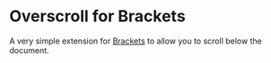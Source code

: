 # Overscroll for Brackets
A very simple extension for [Brackets](https://github.com/adobe/brackets/) to allow you to scroll below the document.

